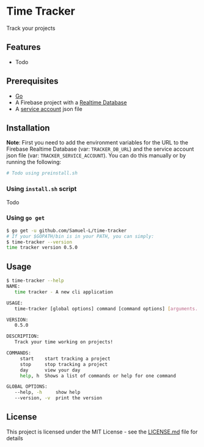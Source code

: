# Time Tracker
Track your projects

## Features

* Todo

## Prerequisites
* [Go](https://golang.org/)
* A Firebase project with a [Realtime Database](https://firebase.google.com/docs/database/)
* A [service account](https://developers.google.com/identity/protocols/OAuth2ServiceAccount) json file

## Installation

**Note**: First you need to add the environment variables for the URL to the Firebase Realtime Database (var: `TRACKER_DB_URL`) and the service account json file (var: `TRACKER_SERVICE_ACCOUNT`). You can do this manually or by running the following:
```bash
# Todo using preinstall.sh
```

### Using `install.sh` script
Todo

### Using `go get`
```bash
$ go get -u github.com/Samuel-L/time-tracker
# If your $GOPATH/bin is in your PATH, you can simply:
$ time-tracker --version
time tracker version 0.5.0
```

## Usage
```bash
$ time-tracker --help
NAME:
   time tracker - A new cli application

USAGE:
   time-tracker [global options] command [command options] [arguments...]

VERSION:
   0.5.0

DESCRIPTION:
   Track your time working on projects!

COMMANDS:
     start    start tracking a project
     stop     stop tracking a project
     day      view your day
     help, h  Shows a list of commands or help for one command

GLOBAL OPTIONS:
   --help, -h     show help
   --version, -v  print the version
```

## License
This project is licensed under the MIT License - see the [LICENSE.md](LICENSE.md) file for details
